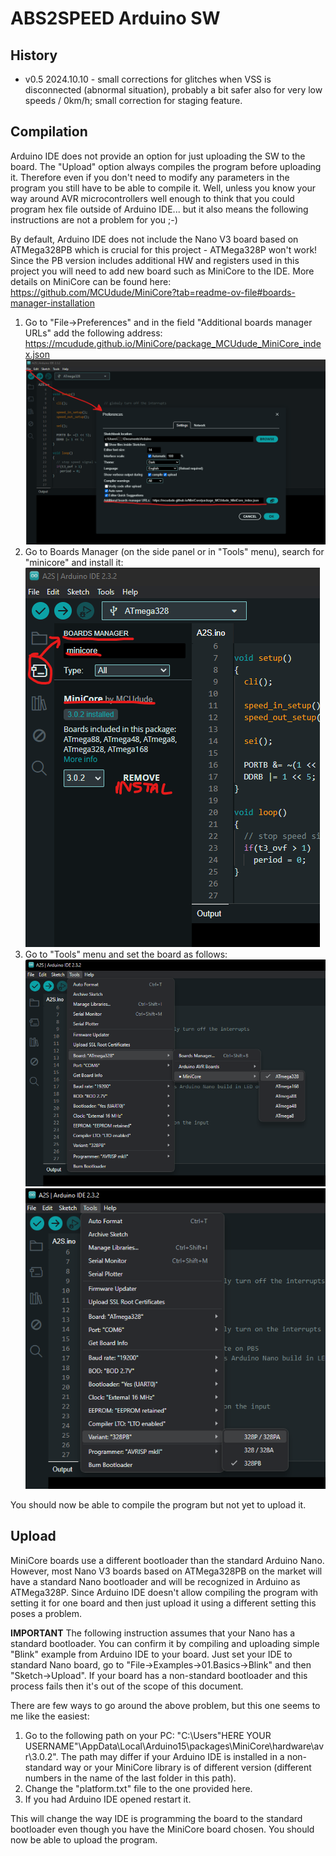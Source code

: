 # ABS2SPEED Arduino SW
## History
- v0.5 2024.10.10 - small corrections for glitches when VSS is disconnected (abnormal situation), probably a bit safer also for very low speeds / 0km/h; small correction for staging feature.
## Compilation
Arduino IDE does not provide an option for just uploading the SW to the board. The "Upload" option always compiles the program before uploading it. Therefore even if you don't need to modify any parameters in the program you still have to be able to compile it. Well, unless you know your way around AVR microcontrollers well enough to think that you could program hex file outside of Arduino IDE... but it also means the following instructions are not a problem for you ;-)

By default, Arduino IDE does not include the Nano V3 board based on ATMega328PB which is crucial for this project - ATMega328P won't work! Since the PB version includes additional HW and registers used in this project you will need to add new board such as MiniCore to the IDE. More details on MiniCore can be found here: https://github.com/MCUdude/MiniCore?tab=readme-ov-file#boards-manager-installation
1. Go to "File->Preferences" and in the field "Additional boards manager URLs" add the following address: https://mcudude.github.io/MiniCore/package_MCUdude_MiniCore_index.json
 ![Adding MiniCore](inst1.png)
2. Go to Boards Manager (on the side panel or in "Tools" menu), search for "minicore" and install it:
 ![Adding MiniCore](inst2.png)
3. Go to "Tools" menu and set the board as follows:
 ![Adding MiniCore](inst3.png)
 ![Adding MiniCore](inst4.png)
 
You should now be able to compile the program but not yet to upload it.

## Upload
MiniCore boards use a different bootloader than the standard Arduino Nano. However, most Nano V3 boards based on ATMega328PB on the market will have a standard Nano bootloader and will be recognized in Arduino as ATMega328P. Since Arduino IDE doesn't allow compiling the program with setting it for one board and then just upload it using a different setting this poses a problem.

**IMPORTANT** The following instruction assumes that your Nano has a standard bootloader. You can confirm it by compiling and uploading simple "Blink" example from Arduino IDE to your board. Just set your IDE to standard Nano board, go to "File->Examples->01.Basics->Blink" and then "Sketch->Upload". If your board has a non-standard bootloader and this process fails then it's out of the scope of this document.

There are few ways to go around the above problem, but this one seems to me like the easiest:
1. Go to the following path on your PC: "C:\Users\"HERE YOUR USERNAME"\AppData\Local\Arduino15\packages\MiniCore\hardware\avr\3.0.2". The path may differ if your Arduino IDE is installed in a non-standard way or your MiniCore library is of different version (different numbers in the name of the last folder in this path).
2. Change the "platform.txt" file to the one provided here.
3. If you had Arduino IDE opened restart it.

This will change the way IDE is programming the board to the standard bootloader even though you have the MiniCore board chosen. You should now be able to upload the program.
